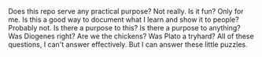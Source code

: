 Does this repo serve any practical purpose? Not really. Is it fun? Only for me.
Is this a good way to document what I learn and show it to people? Probably not.
Is there a purpose to this? Is there a purpose to anything?
Was Diogenes right? Are we the chickens? Was Plato a tryhard?
All of these questions, I can't answer effectively. But I can answer these little puzzles.
